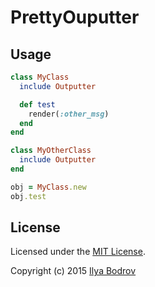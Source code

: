 # PrettyOuputter

## Usage

```ruby
class MyClass
  include Outputter

  def test
    render(:other_msg)
  end
end

class MyOtherClass
  include Outputter
end

obj = MyClass.new
obj.test
```

## License

Licensed under the [MIT License]().

Copyright (c) 2015 [Ilya Bodrov](http://radiant-wind.com)